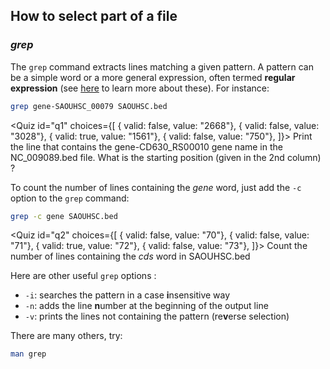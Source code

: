 <script>
import Quiz from "components/Quiz.svelte";
</script>

## How to select part of a file

### *grep*

The `grep` command extracts lines matching a given pattern. 
A pattern can be a simple word or a more general expression, often termed **regular expression** (see [here](https://librarycarpentry.org/lc-data-intro/01-regular-expressions.html) to learn more about these). 
For instance:

```bash
grep gene-SAOUHSC_00079 SAOUHSC.bed
```
<Quiz id="q1" choices={[
  { valid: false, value: "2668"},
  { valid: false, value: "3028"},
  { valid: true, value: "1561"},
  { valid: false, value: "750"},
]}>
	<span slot="prompt">
		Print the line that contains the gene-CD630_RS00010 gene name in the NC_009089.bed file. What is the starting position (given in the 2nd column) ?
	</span>
</Quiz>

To count the number of lines containing the _gene_ word, just add the `-c` option to the `grep` command:

```bash
grep -c gene SAOUHSC.bed
```

<Quiz id="q2" choices={[
  { valid: false, value: "70"},
  { valid: false, value: "71"},
  { valid: true, value: "72"},
  { valid: false, value: "73"},
]}>
	<span slot="prompt">
		Count the number of lines containing the <i>cds</i> word in SAOUHSC.bed
	</span>
</Quiz>



Here are other useful `grep` options :
- `-i`: searches the pattern in a case **i**nsensitive way
- `-n`: adds the line **n**umber at the beginning of the output line
- `-v`: prints the lines not containing the pattern (re**v**erse selection)

There are many others, try:
```bash
man grep
```

